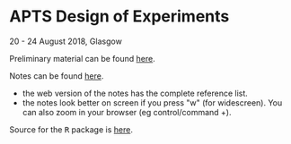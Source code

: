 # APTS Design of Experiments

20 - 24 August 2018, Glasgow

Preliminary material can be found [here](preliminary/doe_preliminary.html).

Notes can be found [here](notes/doe.html).

  - the web version of the notes has the complete reference list.
  - the notes look better on screen if you press "w" (for widescreen). You can also zoom in your browser (eg control/command +).

Source for the <tt>R</tt> package is [here](https://github.com/statsdavew/apts.doe).
